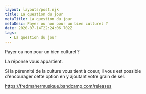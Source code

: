 ```yaml
---
layout: layouts/post.njk
title: La question du jour
metaTitle: La question du jour
metaDesc: Payer ou non pour un bien culturel ?
date: 2020-07-14T22:24:06.702Z
tags:
  - La question du jour
---
```

Payer ou non pour un bien culturel ? 

La réponse vous appartient.

Si la pérennité de la culture vous tient à coeur, il vous est possible d'encourager cette option en y ajoutant votre grain de sel.

 <!--StartFragment-->

<https://fredmahermusique.bandcamp.com/releases>

<!--EndFragment-->